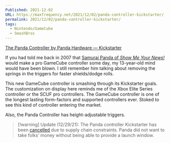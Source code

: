 ```yaml
---
Published: 2021-12-02
URL: https://maxfrequency.net/2021/12/02/panda-controller-kickstarter/
permalink: 2021/12/02/panda-controller-kickstarter/
tags:
  - Nintendo/GameCube
  - SmashBros
---
```

[The Panda Controller by Panda Hardware — Kickstarter](https://www.kickstarter.com/projects/pandahardware/the-panda-controller)

If you had told me back in 2007 that [Samurai Panda of *Show Me Your News!*](https://www.ssbwiki.com/Show_Me_Your_News) would make a pro GameCube controller some day, my 13-year-old mind would have been blown. I still remember him talking about removing the springs in the triggers for faster shields/dodge rolls.

This new GameCube controller is smashing through its Kickstarter goals. The customization on display here reminds me of the Xbox Elite Series controller or the SCUF pro controllers. The GameCube controller is one of the longest lasting form-factors and supported controllers ever. Stoked to see this kind of controller entering the market.

Also, the Panda Controller has height-adjustable triggers.

> [!warning] Update (12/29/21): 
> The Panda controller Kickstarter has been [cancelled](https://www.panda.gg/news/ks-update) due to supply chain constraints. Panda did not want to take folks’ money without being able to provide a launch window.